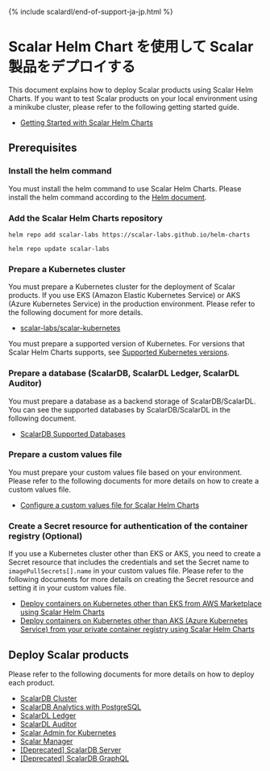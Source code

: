 {% include scalardl/end-of-support-ja-jp.html %}

# Scalar Helm Chart を使用して Scalar 製品をデプロイする

This document explains how to deploy Scalar products using Scalar Helm Charts. If you want to test Scalar products on your local environment using a minikube cluster, please refer to the following getting started guide.

* [Getting Started with Scalar Helm Charts](getting-started-scalar-helm-charts.md)

## Prerequisites

### Install the helm command

You must install the helm command to use Scalar Helm Charts. Please install the helm command according to the [Helm document](https://helm.sh/docs/intro/install/).

### Add the Scalar Helm Charts repository 

```console
helm repo add scalar-labs https://scalar-labs.github.io/helm-charts
```
```console
helm repo update scalar-labs
```

### Prepare a Kubernetes cluster

You must prepare a Kubernetes cluster for the deployment of Scalar products. If you use EKS (Amazon Elastic Kubernetes Service) or AKS (Azure Kubernetes Service) in the production environment. Please refer to the following document for more details.

* [scalar-labs/scalar-kubernetes](https://github.com/scalar-labs/scalar-kubernetes/blob/master/README.md)

You must prepare a supported version of Kubernetes. For versions that Scalar Helm Charts supports, see [Supported Kubernetes versions](https://github.com/scalar-labs/helm-charts#supported-kubernetes-versions).

### Prepare a database (ScalarDB, ScalarDL Ledger, ScalarDL Auditor)

You must prepare a database as a backend storage of ScalarDB/ScalarDL. You can see the supported databases by ScalarDB/ScalarDL in the following document.

* [ScalarDB Supported Databases](https://github.com/scalar-labs/scalardb/blob/master/docs/scalardb-supported-databases.md)

### Prepare a custom values file

You must prepare your custom values file based on your environment. Please refer to the following documents for more details on how to create a custom values file.

* [Configure a custom values file for Scalar Helm Charts](configure-custom-values-file.md)

### Create a Secret resource for authentication of the container registry (Optional)

If you use a Kubernetes cluster other than EKS or AKS, you need to create a Secret resource that includes the credentials and set the Secret name to `imagePullSecrets[].name` in your custom values file. Please refer to the following documents for more details on creating the Secret resource and setting it in your custom values file.

* [Deploy containers on Kubernetes other than EKS from AWS Marketplace using Scalar Helm Charts](https://github.com/scalar-labs/scalar-kubernetes/blob/master/docs/AwsMarketplaceGuide.md#byol-deploy-containers-on-kubernetes-other-than-eks-from-aws-marketplace-using-scalar-helm-charts)
* [Deploy containers on Kubernetes other than AKS (Azure Kubernetes Service) from your private container registry using Scalar Helm Charts](https://github.com/scalar-labs/scalar-kubernetes/blob/master/docs/AzureMarketplaceGuide.md#deploy-containers-on-kubernetes-other-than-aks-azure-kubernetes-service-from-your-private-container-registry-using-scalar-helm-charts)

## Deploy Scalar products

Please refer to the following documents for more details on how to deploy each product.

* [ScalarDB Cluster](how-to-deploy-scalardb-cluster.md)
* [ScalarDB Analytics with PostgreSQL](how-to-deploy-scalardb-analytics-postgresql.md)
* [ScalarDL Ledger](how-to-deploy-scalardl-ledger.md)
* [ScalarDL Auditor](how-to-deploy-scalardl-auditor.md)
* [Scalar Admin for Kubernetes](how-to-deploy-scalar-admin-for-kubernetes.md)
* [Scalar Manager](how-to-deploy-scalar-manager.md)
* [[Deprecated] ScalarDB Server](how-to-deploy-scalardb.md)
* [[Deprecated] ScalarDB GraphQL](how-to-deploy-scalardb-graphql.md)

